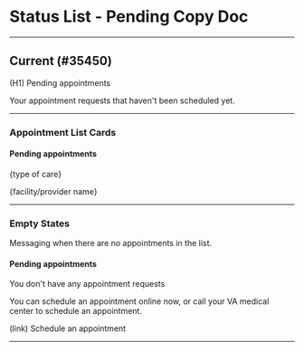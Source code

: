 # Status List - Pending Copy Doc

---

## Current (#35450) 

(H1) Pending appointments

Your appointment requests that haven't been scheduled yet. 

---



### Appointment List Cards

#### Pending appointments

{type of care}

{facility/provider name}

---

### Empty States
Messaging when there are no appointments in the list.

#### Pending appointments

You don't have any appointment requests

You can schedule an appointment online now, or call your VA medical center to schedule an appointment.

(link) Schedule an appointment

---
